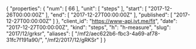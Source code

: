 {
  "properties": {
    "num": [
      66
    ],
    "unit": [
      "steps"
    ],
    "start": [
      "2017-12-26T00:00:00Z"
    ],
    "end": [
      "2017-12-27T00:00:00Z"
    ],
    "published": [
      "2017-12-27T00:00:00Z"
    ]
  },
  "client_id": "https://www-api.jvt.me/fit",
  "date": "2017-12-27T00:00:00Z",
  "kind": "steps",
  "h": "h-measure",
  "slug": "2017/12/grksr",
  "aliases": [
    "/mf2/aec622b6-fbc3-4a69-af78-31fc7f191a90/",
    "/mf2/2017/12/gRKSr"
  ]
}
